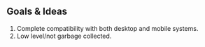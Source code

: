 ## Goals & Ideas
1. Complete compatibility with both desktop and mobile systems.
2. Low level/not garbage collected.